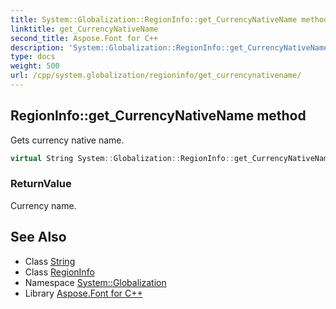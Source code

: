 ```yaml
---
title: System::Globalization::RegionInfo::get_CurrencyNativeName method
linktitle: get_CurrencyNativeName
second_title: Aspose.Font for C++
description: 'System::Globalization::RegionInfo::get_CurrencyNativeName method. Gets currency native name in C++.'
type: docs
weight: 500
url: /cpp/system.globalization/regioninfo/get_currencynativename/
---
```

## RegionInfo::get_CurrencyNativeName method


Gets currency native name.

```cpp
virtual String System::Globalization::RegionInfo::get_CurrencyNativeName() const
```


### ReturnValue

Currency name.

## See Also

* Class [String](../../../system/string/)
* Class [RegionInfo](../)
* Namespace [System::Globalization](../../)
* Library [Aspose.Font for C++](../../../)
